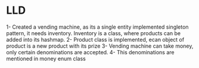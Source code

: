 # LLD
1- Created a vending machine, as its a single entity implemented singleton pattern, it needs inventory. Inventory is a class, where products can be added into its hashmap.
2- Product class is implemented, ecan object of product is a new product with its prize
3- Vending machine can take money, only certain denominations are accepted.
4- This denominations are mentioned in money enum class